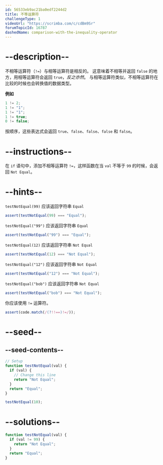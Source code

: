 ```yaml
---
id: 56533eb9ac21ba0edf2244d2
title: 不等运算符
challengeType: 1
videoUrl: "https://scrimba.com/c/cdBm9Sr"
forumTopicId: 16787
dashedName: comparison-with-the-inequality-operator
---
```


# --description--

不相等运算符（`!=`）与相等运算符是相反的。 这意味着不相等并返回 `false` 的地方，用相等运算符会返回 `true`，_反之亦然_。 与相等运算符类似，不相等运算符在比较的时候也会转换值的数据类型。

**例如**

```js
1 != 2;
1 != "1";
1 != "1";
1 != true;
0 != false;
```

按顺序，这些表达式会返回 `true`、`false`、`false`、`false` 和 `false`。

# --instructions--

在 `if` 语句中，添加不相等运算符 `!=`，这样函数在当 `val` 不等于 `99` 的时候，会返回 `Not Equal`。

# --hints--

`testNotEqual(99)` 应该返回字符串 `Equal`

```js
assert(testNotEqual(99) === "Equal");
```

`testNotEqual("99")` 应该返回字符串 `Equal`

```js
assert(testNotEqual("99") === "Equal");
```

`testNotEqual(12)` 应该返回字符串 `Not Equal`

```js
assert(testNotEqual(12) === "Not Equal");
```

`testNotEqual("12")` 应该返回字符串 `Not Equal`

```js
assert(testNotEqual("12") === "Not Equal");
```

`testNotEqual("bob")` 应该返回字符串 `Not Equal`

```js
assert(testNotEqual("bob") === "Not Equal");
```

你应该使用 `!=` 运算符。

```js
assert(code.match(/(?!!==)!=/));
```

# --seed--

## --seed-contents--

```js
// Setup
function testNotEqual(val) {
  if (val) {
    // Change this line
    return "Not Equal";
  }
  return "Equal";
}

testNotEqual(10);
```

# --solutions--

```js
function testNotEqual(val) {
  if (val != 99) {
    return "Not Equal";
  }
  return "Equal";
}
```
